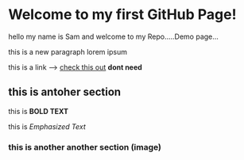 # Welcome to my first GitHub Page!

hello my name is Sam and welcome to my Repo.....Demo page...

this is a new paragraph lorem ipsum

this is a link --> [check this out](https://www.linkedin.com/public-profile/settings?trk=d_flagship3_profile_self_view_public_profile)
**dont need**

## this is antoher section 

this is **BOLD TEXT**

this is *Emphasized Text*

### this is another another section (image) 


